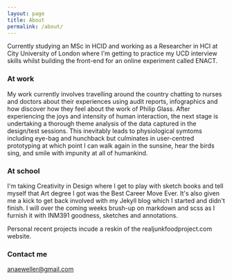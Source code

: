 ```yaml
---
layout: page
title: About
permalink: /about/
---
```


Currently studying an MSc in HCID and working as a Researcher in HCI at City University of London where I'm getting to practice my UCD interview skills whilst building the front-end for an online experiment called ENACT. 

### At work
My work currently involves travelling around the country chatting to nurses and doctors about their experiences using audit reports, infographics and how discover how they feel about the work of Philip Glass. After experiencing the joys and intensity of human interaction, the next stage is undertaking a thorough theme analysis of the data captured in the design/test sessions. This inevitably leads to physiological symtoms including eye-bag and hunchback but culminates in user-centred prototyping at which point I can walk again in the sunsine, hear the birds sing, and smile with impunity at all of humankind. 

### At school
I'm taking Creativity in Design where I get to play with sketch books and tell myself that Art degree I got was the Best Career Move Ever. It's also given me a kick to get back involved with my Jekyll blog which I started and didn't finish. I will over the coming weeks brush-up on markdown and scss as I furnish it with INM391 goodness, sketches and annotations. 

Personal recent projects incude a reskin of the realjunkfoodproject.com website. 

### Contact me
[anaeweller@gmail.com](mailto:anaeweller@gmail.com)
